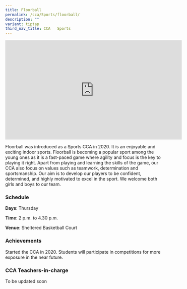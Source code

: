 ```yaml
---
title: Floorball
permalink: /cca/Sports/floorball/
description: ""
variant: tiptap
third_nav_title: CCA   Sports
---
```

<div class="iframe-wrapper">
<iframe height="315" width="560" allowfullscreen="true" frameborder="0" src="https://www.youtube.com/embed/_RlLDeECsVg"></iframe>
</div>
<p>Floorball was introduced as a Sports CCA in 2020. It is an enjoyable and
exciting indoor sports. Floorball is becoming a popular sport among the
young ones as it is a fast-paced game where agility and focus is the key
to playing it right. Apart from playing and learning the skills of the
game, our CCA also focus on values such as teamwork, determination and
sportsmanship. Our aim is to develop our players to be confident, determined,
and highly motivated to excel in the sport. We welcome both girls and boys
to our team.</p>
<h3>Schedule</h3>
<p><strong>Days</strong>: Thursday</p>
<p><strong>Time</strong>: 2 p.m. to 4.30 p.m.</p>
<p><strong>Venue</strong>: Sheltered Basketball Court</p>
<h3>Achievements</h3>
<p>Started the CCA in 2020. Students will participate in competitions for
more exposure in the near future.</p>
<h3>CCA Teachers-in-charge</h3>
<p>To be updated soon</p>